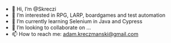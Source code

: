 - 👋 Hi, I’m @Skreczi
- 👀 I’m interested in RPG, LARP, boardgames and test automation
- 🌱 I’m currently learning Selenium in Java and Cypress
- 💞️ I’m looking to collaborate on ...
- 📫 How to reach me: adam.kreczmanski@gmail.com

<!---
Skreczi/Skreczi is a ✨ special ✨ repository because its `README.md` (this file) appears on your GitHub profile.
You can click the Preview link to take a look at your changes.
--->
